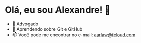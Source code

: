 # Olá, eu sou Alexandre! 👋

- 💼 Advogado
- 🚀 Aprendendo sobre Git e GitHub
- 📫 Você pode me encontrar no e-mail: aarlaw@icloud.com
